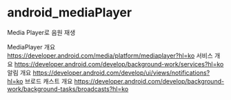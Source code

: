 # android_mediaPlayer
Media Player로 음원 재생

MediaPlayer 개요 https://developer.android.com/media/platform/mediaplayer?hl=ko
서비스 개요 https://developer.android.com/develop/background-work/services?hl=ko
알림 개요 https://developer.android.com/develop/ui/views/notifications?hl=ko
브로드 캐스트 개요 https://developer.android.com/develop/background-work/background-tasks/broadcasts?hl=ko
